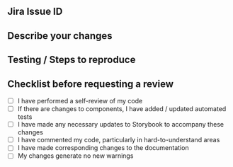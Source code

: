 ## Jira Issue ID

[](https://tripleten-apiary.atlassian.net/browse/)

<!-- Instructions: Add the Jira issue number between the brackets above -->
<!-- Example: [ABC-1234](https://tripleten-apiary.atlassian.net/browse/ABC-1234) -->

## Describe your changes

## Testing / Steps to reproduce

## Checklist before requesting a review

- [ ] I have performed a self-review of my code
- [ ] If there are changes to components, I have added / updated automated tests
- [ ] I have made any necessary updates to Storybook to accompany these changes
- [ ] I have commented my code, particularly in hard-to-understand areas
- [ ] I have made corresponding changes to the documentation
- [ ] My changes generate no new warnings
